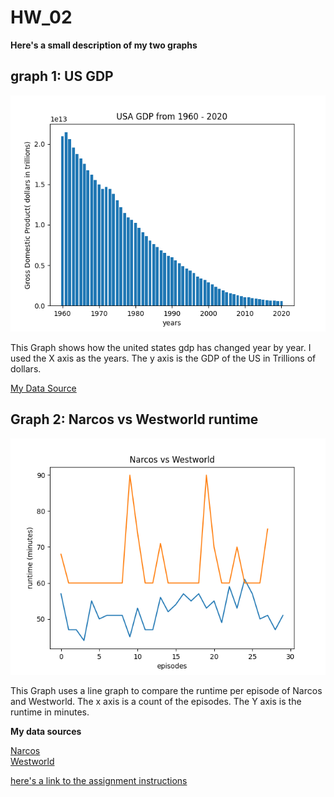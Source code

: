 # HW_02

**Here's a small description of my two graphs**

## graph 1: US GDP
![US GDP](USA_GDP.png)

This Graph shows how the united states gdp has changed year by year. I used the X axis as the years. The y axis is the GDP of the US in Trillions of dollars.

[My Data Source](http://api.worldbank.org/v2/countries/USA/indicators/NY.GDP.MKTP.CD?per_page=5000&format=json)

## Graph 2: Narcos vs Westworld runtime
![Narcos vs Westworld runtime](Narcos_vs_westworld_runtime.png)

This Graph uses a line graph to compare the runtime per episode of Narcos and Westworld. The x axis is a count of the episodes. The Y axis is the runtime in minutes.

**My data sources**

[Narcos](http://api.tvmaze.com/singlesearch/shows?q=narcos&embed=episodes)
</br>
[Westworld](http://api.tvmaze.com/singlesearch/shows?q=westworld&embed=episodes)

[here's a link to the assignment instructions](https://github.com/mikeizbicki/cmc-csci040)


